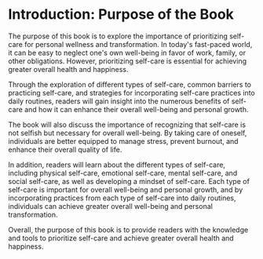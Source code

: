 Introduction: Purpose of the Book
=================================

The purpose of this book is to explore the importance of prioritizing self-care for personal wellness and transformation. In today's fast-paced world, it can be easy to neglect one's own well-being in favor of work, family, or other obligations. However, prioritizing self-care is essential for achieving greater overall health and happiness.

Through the exploration of different types of self-care, common barriers to practicing self-care, and strategies for incorporating self-care practices into daily routines, readers will gain insight into the numerous benefits of self-care and how it can enhance their overall well-being and personal growth.

The book will also discuss the importance of recognizing that self-care is not selfish but necessary for overall well-being. By taking care of oneself, individuals are better equipped to manage stress, prevent burnout, and enhance their overall quality of life.

In addition, readers will learn about the different types of self-care, including physical self-care, emotional self-care, mental self-care, and social self-care, as well as developing a mindset of self-care. Each type of self-care is important for overall well-being and personal growth, and by incorporating practices from each type of self-care into daily routines, individuals can achieve greater overall well-being and personal transformation.

Overall, the purpose of this book is to provide readers with the knowledge and tools to prioritize self-care and achieve greater overall health and happiness.
